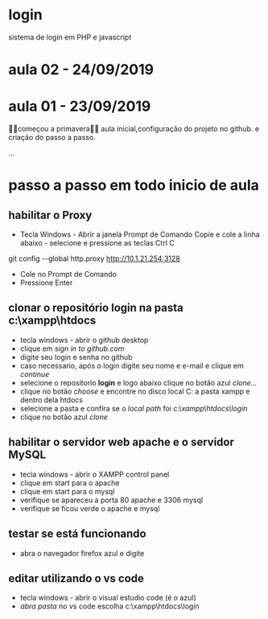 # login
sistema de login em PHP e javascript
# aula 02 - 24/09/2019

# aula 01 - 23/09/2019
🍁🌻começou a primavera🌹🍄
aula inicial,configuração do projeto no github.
e criação do passo a passo.


...
# passo a passo em todo inicio de aula

## habilitar o Proxy
- Tecla Windows - Abrir a janela Prompt de Comando
Copie e cole a linha abaixo - selecione e pressione as teclas Ctrl C

git config --global http.proxy http://10.1.21.254:3128

- Cole no Prompt de Comando
- Pressione Enter

## clonar o repositório **login** na pasta **c:\xampp\htdocs**
- tecla windows - abrir o github desktop
- clique em *sign in to github.com*
- digite seu login e senha no github
- caso necessario, após o login digite seu nome e e-mail e clique em *continue*
- selecione o repositorio **login** e logo abaixo clique no botão azul *clone...*
- clique no botão *choose* e encontre no disco local C: a pasta xampp e dentro dela htdocs
- selecione a pasta e confira se o *local path* foi *c:\xampp\htdocs\login*
- clique no botão azul *clone*

## habilitar o servidor web **apache** e o servidor **MySQL**
- tecla windows - abrir o XAMPP control panel
- clique em start para o apache 
- clique em start para o mysql
- verifique se apareceu a porta 80 apache e 3306 mysql
- verifique se ficou verde o apache e mysql

## testar se está funcionando 

- abra o navegador firefox azul e digite 

## editar utilizando o vs code
- tecla windows - abrir o visual estudio code (é o azul)
- *abra pasta* no vs code escolha c:\xampp\htdocs\login

